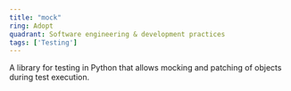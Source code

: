 ```yaml
---
title: "mock"
ring: Adopt
quadrant: Software engineering & development practices
tags: ['Testing']
---
```

A library for testing in Python that allows mocking and patching of objects during test execution.
